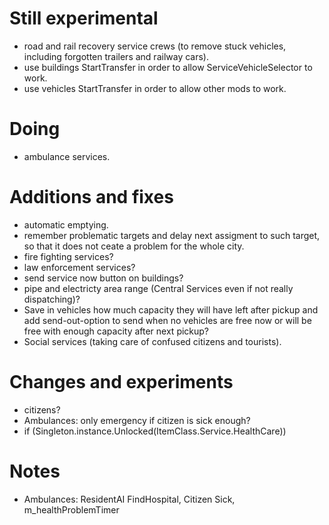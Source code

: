 # Still experimental
- road and rail recovery service crews (to remove stuck vehicles, including forgotten trailers and railway cars).
- use buildings StartTransfer in order to allow ServiceVehicleSelector to work.
- use vehicles StartTransfer in order to allow other mods to work.

# Doing
- ambulance services.

# Additions and fixes

- automatic emptying.
- remember problematic targets and delay next assigment to such target, so that it does not ceate a problem for the whole city.
- fire fighting services?
- law enforcement services?
- send service now button on buildings?
- pipe and electricty area range (Central Services even if not really dispatching)?
- Save in vehicles how much capacity they will have left after pickup and add send-out-option to send when no vehicles are free now or will be free with enough capacity after next pickup?
- Social services (taking care of confused citizens and tourists).

# Changes and experiments

- citizens?
- Ambulances: only emergency if citizen is sick enough?
- if (Singleton<UnlockManager>.instance.Unlocked(ItemClass.Service.HealthCare))

# Notes

- Ambulances: ResidentAI FindHospital, Citizen Sick, m_healthProblemTimer
